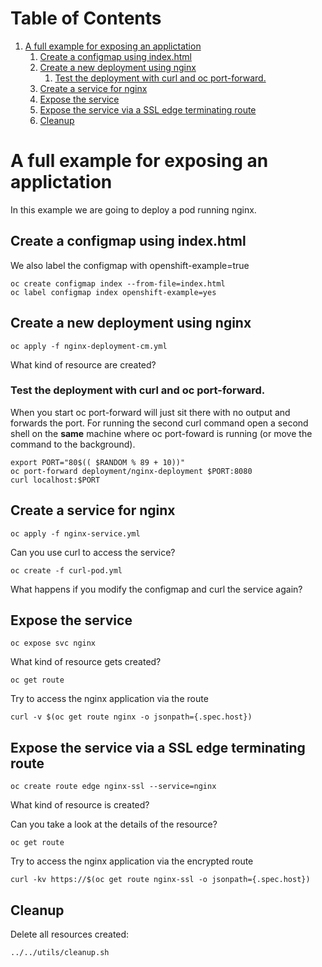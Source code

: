 
# Table of Contents

1.  [A full example for exposing an applictation](#org86ec0ac)
    1.  [Create a configmap using index.html](#orga219d0f)
    2.  [Create a new deployment using nginx](#orgc019bf4)
        1.  [Test the deployment with curl and oc port-forward.](#org362e1cf)
    3.  [Create a service for nginx](#org2b96bad)
    4.  [Expose the service](#org157f614)
    5.  [Expose the service via a SSL edge terminating route](#org6fa1e24)
    6.  [Cleanup](#orgad10220)


<a id="org86ec0ac"></a>

# A full example for exposing an applictation

In this example we are going to deploy a pod running nginx.


<a id="orga219d0f"></a>

## Create a configmap using index.html

We also label the configmap with <span class="underline">openshift-example=true</span>

    oc create configmap index --from-file=index.html
    oc label configmap index openshift-example=yes


<a id="orgc019bf4"></a>

## Create a new deployment using nginx

    oc apply -f nginx-deployment-cm.yml

What kind of resource are created?


<a id="org362e1cf"></a>

### Test the deployment with curl and oc port-forward.

When you start <span class="underline">oc port-forward</span> will just sit there with no output
and forwards the port. For running the second <span class="underline">curl</span> command open a
second shell on the **same** machine where <span class="underline">oc port-foward</span> is
running (or move the command to the background).

    export PORT="80$(( $RANDOM % 89 + 10))"
    oc port-forward deployment/nginx-deployment $PORT:8080
    curl localhost:$PORT


<a id="org2b96bad"></a>

## Create a service for nginx

    oc apply -f nginx-service.yml

Can you use curl to access the service?

    oc create -f curl-pod.yml

What happens if you modify the configmap and curl the service again?


<a id="org157f614"></a>

## Expose the service

    oc expose svc nginx

What kind of resource gets created?

    oc get route

Try to access the nginx application via the route

    curl -v $(oc get route nginx -o jsonpath={.spec.host})


<a id="org6fa1e24"></a>

## Expose the service via a SSL edge terminating route

    oc create route edge nginx-ssl --service=nginx

What kind of resource is created?

Can you take a look at the details of the resource?

    oc get route

Try to access the nginx application via the encrypted route

    curl -kv https://$(oc get route nginx-ssl -o jsonpath={.spec.host})


<a id="orgad10220"></a>

## Cleanup

Delete all resources created:

    ../../utils/cleanup.sh
